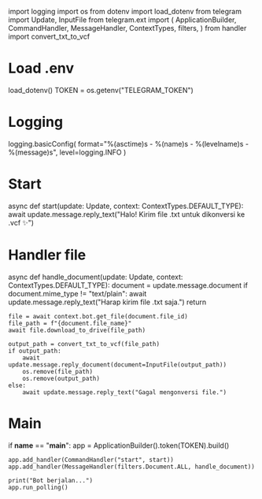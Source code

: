 import logging
import os
from dotenv import load_dotenv
from telegram import Update, InputFile
from telegram.ext import (
    ApplicationBuilder,
    CommandHandler,
    MessageHandler,
    ContextTypes,
    filters,
)
from handler import convert_txt_to_vcf

# Load .env
load_dotenv()
TOKEN = os.getenv("TELEGRAM_TOKEN")

# Logging
logging.basicConfig(
    format="%(asctime)s - %(name)s - %(levelname)s - %(message)s", level=logging.INFO
)

# Start
async def start(update: Update, context: ContextTypes.DEFAULT_TYPE):
    await update.message.reply_text("Halo! Kirim file .txt untuk dikonversi ke .vcf ✨")

# Handler file
async def handle_document(update: Update, context: ContextTypes.DEFAULT_TYPE):
    document = update.message.document
    if document.mime_type != "text/plain":
        await update.message.reply_text("Harap kirim file .txt saja.")
        return

    file = await context.bot.get_file(document.file_id)
    file_path = f"{document.file_name}"
    await file.download_to_drive(file_path)

    output_path = convert_txt_to_vcf(file_path)
    if output_path:
        await update.message.reply_document(document=InputFile(output_path))
        os.remove(file_path)
        os.remove(output_path)
    else:
        await update.message.reply_text("Gagal mengonversi file.")

# Main
if __name__ == "__main__":
    app = ApplicationBuilder().token(TOKEN).build()

    app.add_handler(CommandHandler("start", start))
    app.add_handler(MessageHandler(filters.Document.ALL, handle_document))

    print("Bot berjalan...")
    app.run_polling()
